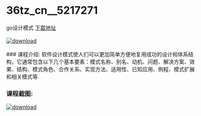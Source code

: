 # 36tz_cn__5217271
go设计模式
[下载地址](http://www.36tz.cn/article/5217271 "下载地址")
<br/></br>[![download](http://36tz.cn/muke_img/2020_12_1-132-300x180.png "下载地址")](http://www.36tz.cn/article/5217271 "下载地址")
<br/></br>### 课程介绍:
软件设计模式使人们可以更加简单方便地复用成功的设计和体系结构，它通常包含以下几个基本要素：模式名称、别名、动机、问题、解决方案、效果、结构、模式角色、合作关系、实现方法、适用性、已知应用、例程、模式扩展和相关模式等.

### 课程截图:
[![download](http://36tz.cn/muke_img/2020_12_2-124.png "下载地址")](http://www.36tz.cn/article/5217271 "下载地址")
